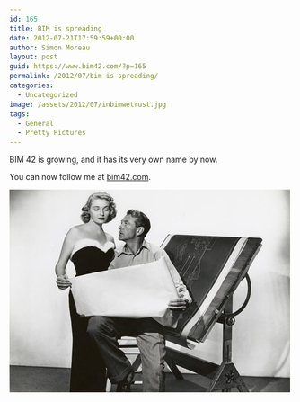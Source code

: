 ```yaml
---
id: 165
title: BIM is spreading
date: 2012-07-21T17:59:59+00:00
author: Simon Moreau
layout: post
guid: https://www.bim42.com/?p=165
permalink: /2012/07/bim-is-spreading/
categories:
  - Uncategorized
image: /assets/2012/07/inbimwetrust.jpg
tags:
  - General
  - Pretty Pictures
---
```

BIM 42 is growing, and it has its very own name by now.

You can now follow me at [bim42.com](https://www.bim42.com "bim42").

![inbimwetrust](/assets/2012/07/inbimwetrust.jpg)